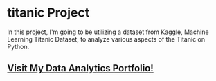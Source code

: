 # titanic Project

In this project, I'm going to be utilizing a dataset from Kaggle, Machine Learning Titanic Dataset, to analyze various aspects of the Titanic on Python.

## <p> <a href="https://sites.google.com/student.american.edu/data-analytics/projects/titanic-project" target="_blank" rel="noopener noreferrer">Visit My Data Analytics Portfolio!</a></p>
